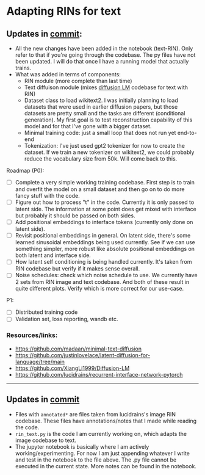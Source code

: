 # Adapting RINs for text

## Updates in [commit](https://github.com/kushalj001/rin-text-transformer/commit/e5ee9e03afc56a87fb7cb783ed26380a09d28cab): 
* All the new changes have been added in the notebook (text-RIN). Only refer to that if you're going through the codebase. The py files have not been updated. I will do that once I have a running model that actually trains.
* What was added in terms of components:
  * RIN module (more complete than last time)
  * Text diffuison module (mixes [diffusion LM](https://github.com/madaan/minimal-text-diffusion) codebase for text with RIN)
  * Dataset class to load wikitext2. I was initially planning to load datasets that were used in earlier diffusion papers, but those datasets are pretty small and the tasks are different (conditional generation). My first goal is to test reconstruction capability of this model and for that I've gone with a bigger dataset.
  * Minimal training code: just a small loop that does not run yet end-to-end
  * Tokenization: I've just used gpt2 tokenizer for now to create the dataset. If we train a new tokenizer on wikitext2, we could probably reduce the vocabulary size from 50k. Will come back to this.
 
Roadmap (P0):  

- [ ] Complete a very simple working training codebase. First step is to train and overfit the model on a small dataset and then go on to do more fancy stuff with the code.  
- [ ] Figure out how to process "t" in the code. Currently it is only passed to latent side. The information at some point does get mixed with interface but probably it should be passed on both sides.  
- [ ] Add positional embeddings to interface tokens (currently only done on latent side).  
- [ ] Revisit positional embeddings in general. On latent side, there's some learned sinusoidal embeddings being used currently. See if we can use something simpler, more robust like absolute positional embeddings on both latent and interface side.  
- [ ] How latent self conditioning is being handled currently. It's taken from RIN codebase but verify if it makes sense overall.    
- [ ] Noise schedules: check which noise schedule to use. We currently have 2 sets from RIN image and text codebase. And both of these result in quite different plots. Verify which is more correct for our use-case.  

P1:  
- [ ] Distributed training code  
- [ ] Validation set, loss reporting, wandb etc.  

### Resources/links:
* https://github.com/madaan/minimal-text-diffusion
* https://github.com/justinlovelace/latent-diffusion-for-language/tree/main
* https://github.com/XiangLi1999/Diffusion-LM
* https://github.com/lucidrains/recurrent-interface-network-pytorch

  
--------
## Updates in [commit](https://github.com/kushalj001/rin-text-transformer/commit/5a424dd0ba0ce3b3a43150bc457226feb8260b43)
* Files with `annotated*` are files taken from lucidrains's image RIN codebase. These files have annotations/notes that I made while reading the code.
* `rin_text.py` is the code I am currently working on, which adapts the image codebase to text.
* The jupyter notebook is basically where I am actively working/experimenting. For now I am just appending whatever I write and test in the notebook to the file above. The .py file cannot be executed in the current state. More notes can be found in the notebook.
